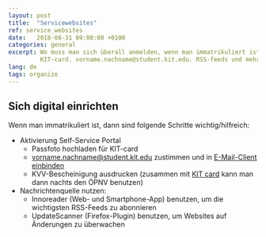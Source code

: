 ```yaml
---
layout: post
title:  "Servicewebsites"
ref: service_websites
date:   2018-08-31 09:00:00 +0100
categories: general
excerpt: Wo muss man sich überall anmelden, wenn man immatrikuliert ist.
         KIT-card. vorname.nachname@student.kit.edu. RSS-feeds und mehr.
lang: de
tags: organize
---
```


## Sich digital einrichten

Wenn man immatrikuliert ist, dann sind folgende Schritte wichtig/hilfreich:

- Aktivierung Self-Service Portal
    - Passfoto hochladen für KIT-card
    - vorname.nachname@student.kit.edu zustimmen und in [E-Mail-Client einbinden](https://www.scc.kit.edu/dienste/7386.php)
    - KVV-Bescheinigung ausdrucken (zusammen mit [KIT card](http://www.kit-card.kit.edu/) kann man dann nachts den ÖPNV benutzen)
- Nachrichtenquelle nutzen:
    - Innoreader (Web- und Smartphone-App) benutzen, um die wichtigsten RSS-Feeds zu abonnieren
    - UpdateScanner (Firefox-Plugin) benutzen, um Websites auf Änderungen zu überwachen

